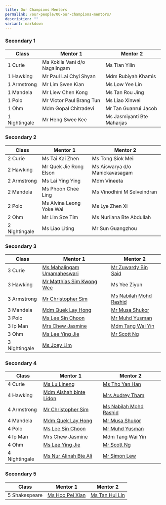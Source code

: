 ```yaml
---
title: Our Champions Mentors
permalink: /our-people/00-our-champions-mentors/
description: ""
variant: markdown
---
```

### Secondary 1

| Class | Mentor 1 | Mentor 2 |
| -------- | -------- | -------- |
| 1 Curie    |   Ms Kokila Vani d/o Nagalingam   |   Ms Tian Yilin   |
| 1 Hawking    |   Mr Paul Lai Chyi Shyan   |  Mdm Rubiyah Khamis
| 1 Armstrong    |   Mr Lim Swee Kian   |   Ms Low Yee Lin
| 1 Mandela    | Mr Liew Chen Kong   |   Ms Tan Rou Jing  |
| 1 Polo    |   Mr Victor Paul Brang Tun   |  Ms Liao Xinwei   |
| 1 Ohm    |  Mdm Gopal Chitradevi   |   Mr Tan Guanrui Jacob
| 1 Nightingale    |  Mr Heng Swee Kee   |  Ms Jasmiyanti Bte Maharjas   |

### Secondary 2

| Class | Mentor 1 | Mentor 2 |
| -------- | -------- | -------- |
| 2 Curie    |   Ms Tai Kai Zhen   |  Ms Tong Siok Mei   |
| 2 Hawking    |   Mr Quek Jie Rong Elson   | Ms Aiswarya d/o Manickavasagam  |
| 2 Armstrong    |   Ms Lai Ying Ying   |   Mdm Vineeta|
| 2 Mandela    |   Ms Phoon Chee Ling   |   Ms Vinodhini M Selveindran  |
| 2 Polo    |  Ms Alvina Leong Yoke Wai   |   Ms Lye Zhen Xi   |
| 2 Ohm    |   Mr Lim Sze Tim   |   Ms Nurliana Bte Abdullah   |
| 2 Nightingale    |  Ms Liao Liting   |   Mr Sun Guangzhou   |

### Secondary 3

| Class | Mentor 1 | Mentor 2 |
| -------- | -------- | -------- |
| 3 Curie    |   [Ms Mahalingam Umamaheswari](mailto:mahalingam.umamaheswari@cwss.moe.edu.sg)   |   [Mr Zuwardy Bin Said](mailto:zuwardy.said@cwss.moe.edu.sg)   |
| 3 Hawking    |   [Mr Matthias Sim Kwong Wee](mailto:matthias.sim@cwss.moe.edu.sg)   |   Ms Yee Ziyun   |
| 3 Armstrong    |   [Mr Christopher Sim](mailto:christopher.sim@cwss.moe.edu.sg)   |   [Ms Nabilah Mohd Rashid](mailto:nabilah@cwss.moe.edu.sg)   |
| 3 Mandela    |   [Mdm Quek Lay Hong](mailto:quek.layhong@cwss.moe.edu.sg)   |   [Mr Musa Shukor](mailto:musa.shukor@cwss.moe.edu.sg)   |
| 3 Polo    |   [Ms Lee Sin Choon](mailto:lee.sinchoon@cwss.moe.edu.sg)   |   [Mr Muhd Yusman](mailto:muhammad.yusman@cwss.moe.edu.sg)   |
| 3 Ip Man    |   [Mrs Chew Jasmine](mailto:jasmine.chew@cwss.moe.edu.sg)   |   [Mdm Tang Wai Yin](mailto:tang.waiyin@cwss.moe.edu.sg)   |
| 3 Ohm    |   [Ms Lee Ying Jie](mailto:lee.yingjie@cwss.moe.edu.sg)   |   [Mr Scott Ng](mailto:ng.hanliat@cwss.moe.edu.sg)   |
| 3 Nightingale    |   [Ms Joey Lim](mailto:joeylim.peisi@cwss.moe.edu.sg)   |      |

### Secondary 4

| Class | Mentor 1 | Mentor 2 |
| -------- | -------- | -------- |
| 4 Curie    |   [Ms Lu Lineng](mailto:lu.lineng@cwss.moe.edu.sg)   |   [Ms Tho Yan Han](mailto:tho.yanhan@cwss.moe.edu.sg)   |
| 4 Hawking    |   [Mdm Aishah binte Lidon](mailto:aishah.lidon@cwss.moe.edu.sg)   |   [Mrs Audrey Tham](mailto:audrey.tham@cwss.moe.edu.sg)   |
| 4 Armstrong    |   [Mr Christopher Sim](mailto:christopher.sim@cwss.moe.edu.sg)   |   [Ms Nabilah Mohd Rashid](mailto:nabilah@cwss.moe.edu.sg)   |
| 4 Mandela    |   [Mdm Quek Lay Hong](mailto:quek.layhong@cwss.moe.edu.sg)   |   [Mr Musa Shukor](mailto:musa.shukor@cwss.moe.edu.sg)   |
| 4 Polo    |   [Ms Lee Sin Choon](mailto:lee.sinchoon@cwss.moe.edu.sg)   |   [Mr Muhd Yusman](mailto:muhammad.yusman@cwss.moe.edu.sg)   |
| 4 Ip Man    |   [Mrs Chew Jasmine](mailto:jasmine.chew@cwss.moe.edu.sg)   |   [Mdm Tang Wai Yin](mailto:tang.waiyin@cwss.moe.edu.sg)   |
| 4 Ohm    |   [Ms Lee Ying Jie](mailto:lee.yingjie@cwss.moe.edu.sg)   |   [Mr Scott Ng](mailto:ng.hanliat@cwss.moe.edu.sg)   |
| 4 Nightingale    |   [Ms Nur Alinah Bte Ali](mailto:nur.alinah.binte.ali@cwss.moe.edu.sg)   |   [Mr Simon Lew](mailto:simon.lew@cwss.moe.edu.sg)   |


### Secondary 5

| Class | Mentor 1 | Mentor 2 |
| -------- | -------- | -------- |
| 5 Shakespeare    |   [Ms Hoo Pei Xian](mailto:hoo.peixian@cwss.moe.edu.sg)   |    [Ms Tan Hui Lin](mailto:tan.huilin@cwss.moe.edu.sg)   |